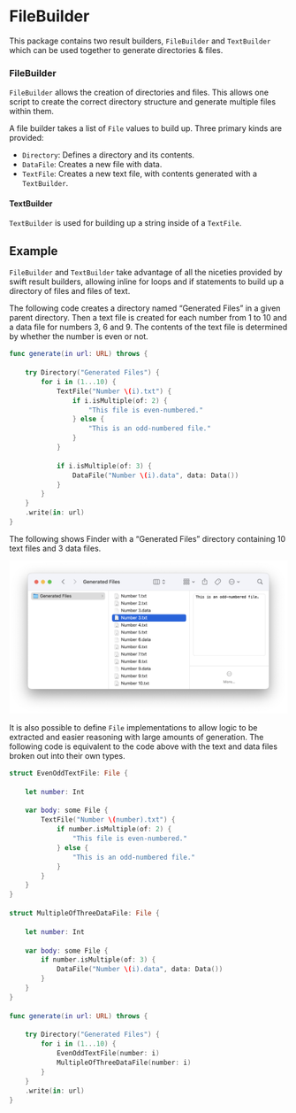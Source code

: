 # FileBuilder

This package contains two result builders, `FileBuilder` and `TextBuilder` which can be used together to generate directories & files.

### FileBuilder

`FileBuilder` allows the creation of directories and files. This allows one script to create the correct directory structure and generate multiple files within them.

A file builder takes a list of `File` values to build up. Three primary kinds are provided:
* `Directory`: Defines a directory and its contents.
* `DataFile`: Creates a new file with data.
* `TextFile`: Creates a new text file, with contents generated with a `TextBuilder`.

#### TextBuilder

`TextBuilder` is used for building up a string inside of a `TextFile`.

## Example

`FileBuilder` and `TextBuilder` take advantage of all the niceties provided by swift result builders, allowing inline for loops and if statements to build up a directory of files and files of text.

The following code creates a directory named “Generated Files” in a given parent directory. Then a text file is created for each number from 1 to 10 and a data file for numbers 3, 6 and 9. The contents of the text file is determined by whether the number is even or not.

```swift
func generate(in url: URL) throws {

    try Directory("Generated Files") {
        for i in (1...10) {
            TextFile("Number \(i).txt") {
                if i.isMultiple(of: 2) {
                    "This file is even-numbered."
                } else {
                    "This is an odd-numbered file."
                }
            }

            if i.isMultiple(of: 3) {
                DataFile("Number \(i).data", data: Data())
            }
        }
    }
    .write(in: url)
}
```

The following shows Finder with a “Generated Files” directory containing 10 text files and 3 data files.

!["Image showing a directory called Generated Files with 6 text files and 6 data files inside."](GeneratedFiles.png)

It is also possible to define `File` implementations to allow logic to be extracted and easier reasoning with large amounts of generation. The following code is equivalent to the code above with the text and data files broken out into their own types.

```swift
struct EvenOddTextFile: File {

    let number: Int

    var body: some File {
        TextFile("Number \(number).txt") {
            if number.isMultiple(of: 2) {
                "This file is even-numbered."
            } else {
                "This is an odd-numbered file."
            }
        }
    }
}

struct MultipleOfThreeDataFile: File {

    let number: Int

    var body: some File {
        if number.isMultiple(of: 3) {
            DataFile("Number \(i).data", data: Data())
        }
    }
}

func generate(in url: URL) throws {

    try Directory("Generated Files") {
        for i in (1...10) {
            EvenOddTextFile(number: i)
            MultipleOfThreeDataFile(number: i)
        }
    }
    .write(in: url)
}
```